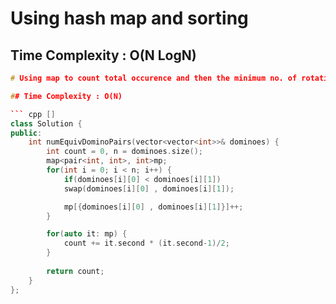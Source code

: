 # Using hash map and sorting

## Time Complexity : O(N LogN)

``` cpp []
# Using map to count total occurence and then the minimum no. of rotations required

## Time Complexity : O(N)

``` cpp []
class Solution {
public:
    int numEquivDominoPairs(vector<vector<int>>& dominoes) {
        int count = 0, n = dominoes.size();
        map<pair<int, int>, int>mp;
        for(int i = 0; i < n; i++) {
            if(dominoes[i][0] < dominoes[i][1])
            swap(dominoes[i][0] , dominoes[i][1]);

            mp[{dominoes[i][0] , dominoes[i][1]}]++;
        }

        for(auto it: mp) {
            count += it.second * (it.second-1)/2;
        }
 
        return count;
    }
};
```

